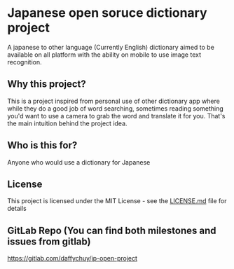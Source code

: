 # Japanese open soruce dictionary project
A japanese to other language (Currently English) dictionary aimed to be available on all platform with the ability on mobile to use image text recognition.

## Why this project?
This is a project inspired from personal use of other dictionary app where while they do a good job of word searching, sometimes reading something you'd want to use a camera to grab the word and translate it for you.
That's the main intuition behind the project idea. 

## Who is this for?
Anyone who would use a dictionary for Japanese

## License
This project is licensed under the MIT License - see the [LICENSE.md](LICENSE.md) file for details

## GitLab Repo (You can find both milestones and issues from gitlab)
https://gitlab.com/daffychuy/jp-open-project

